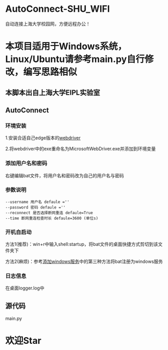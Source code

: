 # AutoConnect-SHU_WIFI
自动连接上海大学校园网，方便远程办公！

# 本项目适用于Windows系统，Linux/Ubuntu请参考main.py自行修改，编写思路相似

## 本脚本出自上海大学EIPL实验室

## AutoConnect
### 环境安装
1.安装合适自己edge版本的[webdriver](https://developer.microsoft.com/zh-cn/microsoft-edge/tools/webdriver/)

2.将webdriver中的exe重命名为MicrosoftWebDriver.exe并添加到环境变量

### 添加用户名和密码
右键编辑bat文件，将用户名和密码改为自己的用户名与密码

### 参数说明
```shell
--username 用户名 defaule =''
--password 密码 defaule =''
--reconnect 是否选择断网重连 defaule=True
--time 断网重连检查时长 defaule=3600 (单位s)
```

### 开机自启动
方法1(推荐)：win+r中输入shell:startup，将bat文件的桌面快捷方式剪切到该文件夹下

方法2(麻烦)：参考[添加windows服务](https://blog.csdn.net/weixin_46560589/article/details/127734836)中的第三种方法将bat注册为windows服务

### 日志信息
在桌面logger.log中

## 源代码
main.py

# 欢迎Star
